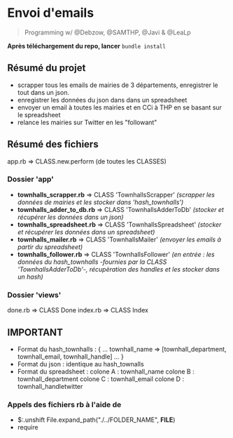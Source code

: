 # Envoi d'emails 

> Programming w/ @Debzow, @SAMTHP, @Javi & @LeaLp

**Après téléchargement du repo, lancer** ```bundle install```


## Résumé du projet
- scrapper tous les emails de mairies de 3 départements, enregistrer le tout dans un json. 
- enregistrer les données du json dans dans un spreadsheet
- envoyer un email à toutes les mairies et en CCi à THP en se basant sur le spreadsheet
- relance les mairies sur Twitter en les "followant"

## Résumé des fichiers
app.rb => CLASS.new.perform (de toutes les CLASSES)

### Dossier 'app'
- **townhalls_scrapper.rb** => CLASS 'TownhallsScrapper' *(scrapper les données de mairies et les stocker dans 'hash_townhalls')* 
- **townhalls_adder_to_db.rb** => CLASS 'TownhallsAdderToDb' *(stocker et récupérer les données dans un json)*
- **townhalls_spreadsheet.rb** => CLASS 'TownhallsSpreadsheet' *(stocker et récupérer les données dans un spreadsheet)*
- **townhalls_mailer.rb** => CLASS 'TownhallsMailer' *(envoyer les emails à partir du spreadsheet)*
- **townhalls_follower.rb** => CLASS 'TownhallsFollower' *(en entrée : les données du hash_townhalls -fournies par la CLASS 'TownhallsAdderToDb'-, récupèration des handles et les stocker dans un hash)*

### Dossier 'views'
done.rb => CLASS Done
index.rb => CLASS Index


## IMPORTANT

- Format du hash_townhalls :
{
...
townhall_name => [townhall_department, townhall_email, townhall_handle]
...
}
- Format du json :
identique au hash_townalls
- Format du spreadsheet :
colone A : townhall_name
colone B : townhall_department
colone C : townhall_email
colone D : townhall_handletwitter



### Appels des fichiers rb à l'aide de 
- $:.unshift File.expand_path("./../FOLDER_NAME", __FILE__)
- require 

